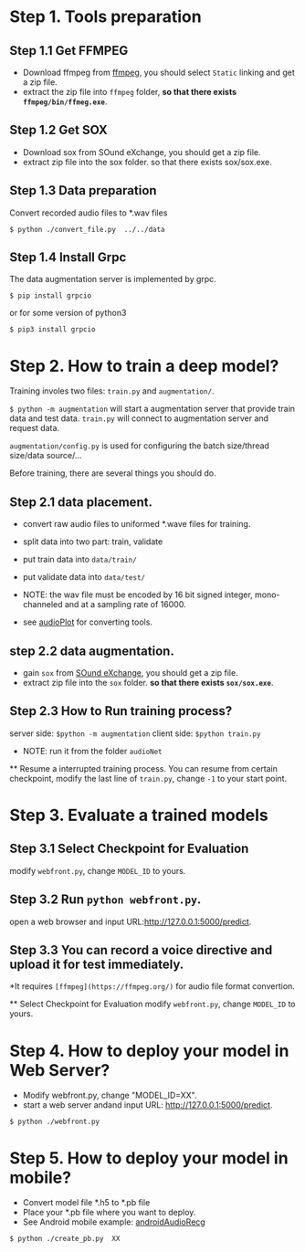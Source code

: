 # Step 1. Tools preparation
## Step 1.1 Get FFMPEG
* Download ffmpeg from [ffmpeg](http://ffmpeg.zeranoe.com/builds/), you should select `Static` linking and get a zip file.
* extract the zip file into `ffmpeg` folder, __so that there exists `ffmpeg/bin/ffmeg.exe`__.

## Step 1.2 Get SOX
* Download sox from SOund eXchange, you should get a zip file.
* extract zip file into the sox folder. so that there exists sox/sox.exe.

## Step 1.3 Data preparation
Convert recorded audio files to *.wav files

`$ python ./convert_file.py  ../../data`

## Step 1.4 Install Grpc
The data augmentation server is implemented by grpc.

`$ pip install grpcio`

or for some version of python3

`$ pip3 install grpcio`

# Step 2. How to train a deep model?
Training involes two files: `train.py` and `augmentation/`.

`$ python -m augmentation` will start a augmentation server that provide train data and test data.
`train.py` will connect to augmentation server and request data.

`augmentation/config.py` is used for configuring the batch size/thread size/data source/...

Before training, there are several things you should do.

## Step 2.1 data placement.
* convert raw audio files to uniformed *.wave files for training. 
* split data into two part: train, validate
* put train data into `data/train/`
* put validate data into `data/test/`

* NOTE: the wav file must be encoded by 16 bit signed integer, mono-channeled and at a sampling rate of 16000.
* see [audioPlot](htttp://gitlab.icenter.tsinghua.edu.cn/saturnlab/audioPlot) for converting tools.

## step 2.2 data augmentation.
* gain `sox` from [SOund eXchange](https://sourceforge.net/projects/sox/files/sox/14.4.2/), you should get a zip file.
* extract zip file into the `sox` folder. __so that there exists `sox/sox.exe`__.

## Step 2.3 How to Run training process?
server side: `$python -m augmentation`
client side: `$python train.py`

* NOTE: run it from the folder `audioNet`

** Resume a interrupted training process.
You can resume from certain checkpoint, modify the last line of `train.py`, change `-1` to your start point.

# Step 3. Evaluate a trained models
## Step 3.1 Select Checkpoint for Evaluation
modify `webfront.py`, change `MODEL_ID` to yours.

## Step 3.2 Run `python webfront.py`. 
open a web browser and input URL:http://127.0.0.1:5000/predict. 

## Step 3.3 You can record a voice directive and upload it for test immediately. 

*It requires `[ffmpeg](https://ffmpeg.org/)` for audio file format convertion.

** Select Checkpoint for Evaluation
modify `webfront.py`, change `MODEL_ID` to yours.

# Step 4. How to deploy your model in Web Server?   
*  Modify webfront.py, change "MODEL_ID=XX".
*  start a web server andand input URL: http://127.0.0.1:5000/predict. 

`$ python ./webfront.py`

# Step 5. How to deploy your model in mobile? 
*  Convert model file *.h5 to *.pb file 
*  Place your *.pb file where you want to deploy.
*  See Android mobile example: [androidAudioRecg](http://gitlab.icenter.tsinghua.edu.cn/saturnlab/androidAudioRecg)

`$ python ./create_pb.py  XX`

